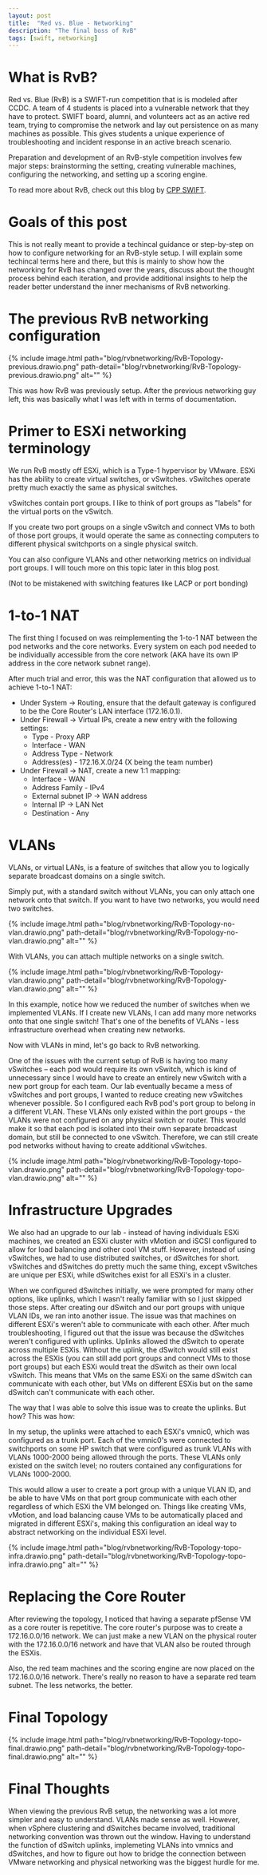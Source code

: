 ```yaml
---
layout: post
title: 	"Red vs. Blue - Networking"
description: "The final boss of RvB"
tags: [swift, networking]
---
```


# What is RvB?
Red vs. Blue (RvB) is a SWIFT-run competition that is is modeled after CCDC. A team of 4 students is placed into a vulnerable network that they have to protect. SWIFT board, alumni, and volunteers act as an active red team, trying to compromise the network and lay out persistence on as many machines as possible. This gives students a unique experience of troubleshooting and incident response in an active breach scenario.

Preparation and development of an RvB-style competition involves few major steps: brainstorming the setting, creating vulnerable machines, configuring the networking, and setting up a scoring engine.

To read more about RvB, check out this blog by [CPP SWIFT](https://www.calpolyswift.org/blog/rvb-2022-spring).

# Goals of this post
This is not really meant to provide a techincal guidance or step-by-step on how to configure networking for an RvB-style setup. I will explain some techincal terms here and there, but this is mainly to show how the networking for RvB has changed over the years, discuss about the thought process behind each iteration, and provide additional insights to help the reader better understand the inner mechanisms of RvB networking.

# The previous RvB networking configuration

{% include image.html path="blog/rvbnetworking/RvB-Topology-previous.drawio.png" path-detail="blog/rvbnetworking/RvB-Topology-previous.drawio.png" alt="" %}

This was how RvB was previously setup. After the previous networking guy left, this was basically what I was left with in terms of documentation.

# Primer to ESXi networking terminology
We run RvB mostly off ESXi, which is a Type-1 hypervisor by VMware. ESXi has the ability to create virtual switches, or vSwitches. vSwitches operate pretty much exactly the same as physical switches.

vSwitches contain port groups. I like to think of port groups as "labels" for the virtual ports on the vSwitch.

If you create two port groups on a single vSwitch and connect VMs to both of those port groups, it would operate the same as connecting computers to different physical switchports on a single physical switch.

You can also configure VLANs and other networking metrics on individual port groups. I will touch more on this topic later in this blog post.

(Not to be mistakened with switching features like LACP or port bonding)

# 1-to-1 NAT
The first thing I focused on was reimplementing the 1-to-1 NAT between the pod networks and the core networks. Every system on each pod needed to be individually accessible from the core network (AKA have its own IP address in the core network subnet range).

After much trial and error, this was the NAT configuration that allowed us to achieve 1-to-1 NAT:
- Under System → Routing, ensure that the default gateway is configured to be the Core Router's LAN interface (172.16.0.1).
- Under Firewall → Virtual IPs, create a new entry with the following settings:
	- Type - Proxy ARP
	- Interface - WAN
	- Address Type - Network
	- Address(es) - 172.16.X.0/24 (X being the team number)
- Under Firewall → NAT, create a new 1:1 mapping:
	- Interface - WAN
	- Address Family - IPv4
	- External subnet IP → WAN address
	- Internal IP → LAN Net
	- Destination - Any

# VLANs 
VLANs, or virtual LANs, is a feature of switches that allow you to logically separate broadcast domains on a single switch.

Simply put, with a standard switch without VLANs, you can only attach one network onto that switch. If you want to have two networks, you would need two switches.

{% include image.html path="blog/rvbnetworking/RvB-Topology-no-vlan.drawio.png" path-detail="blog/rvbnetworking/RvB-Topology-no-vlan.drawio.png" alt="" %}

With VLANs, you can attach multiple networks on a single switch.

{% include image.html path="blog/rvbnetworking/RvB-Topology-vlan.drawio.png" path-detail="blog/rvbnetworking/RvB-Topology-vlan.drawio.png" alt="" %}

In this example, notice how we reduced the number of switches when we implemented VLANs. If I create new VLANs, I can add many more networks onto that one single switch! That's one of the benefits of VLANs - less infrastructure overhead when creating new networks.

Now with VLANs in mind, let's go back to RvB networking.

One of the issues with the current setup of RvB is having too many vSwitches – each pod would require its own vSwitch, which is kind of unnecessary since I would have to create an entirely new vSwitch with a new port group for each team. Our lab eventually became a mess of vSwitches and port groups, I wanted to reduce creating new vSwitches whenever possible. So I configured each RvB pod's port group to belong in a different VLAN. These VLANs only existed within the port groups - the VLANs were not configured on any physical switch or router. This would make it so that each pod is isolated into their own separate broadcast domain, but still be connected to one vSwitch. Therefore, we can still create pod networks without having to create additional vSwitches.

{% include image.html path="blog/rvbnetworking/RvB-Topology-topo-vlan.drawio.png" path-detail="blog/rvbnetworking/RvB-Topology-topo-vlan.drawio.png" alt="" %}

# Infrastructure Upgrades
We also had an upgrade to our lab - instead of having individuals ESXi machines, we created an ESXi cluster with vMotion and iSCSI configured to allow for load balancing and other cool VM stuff. However, instead of using vSwitches, we had to use distributed switches, or dSwitches for short. vSwitches and dSwitches do pretty much the same thing, except vSwitches are unique per ESXi, while dSwitches exist for all ESXi's in a cluster.

When we configured dSwitches initially, we were prompted for many other options, like uplinks, which I wasn't really familiar with so I just skipped those steps. After creating our dSwitch and our port groups with unique VLAN IDs, we ran into another issue. The issue was that machines on different ESXi's weren't able to communicate with each other. After much troubleshooting, I figured out that the issue was because the dSwitches weren't configured with uplinks. Uplinks allowed the dSwitch to operate across multiple ESXis. Without the uplink, the dSwitch would still exist across the ESXis (you can still add port groups and connect VMs to those port groups) but each ESXi would treat the dSwitch as their own local vSwitch. This means that VMs on the same ESXi on the same dSwitch can communicate with each other, but VMs on different ESXis but on the same dSwitch can't communicate with each other.

The way that I was able to solve this issue was to create the uplinks. But how? This was how:

In my setup, the uplinks were attached to each ESXi's vmnic0, which was configured as a trunk port. Each of the vmnic0's were connected to switchports on some HP switch that were configured as trunk VLANs with VLANs 1000-2000 being allowed through the ports. These VLANs only existed on the switch level; no routers contained any configurations for VLANs 1000-2000.

This would allow a user to create a port group with a unique VLAN ID, and be able to have VMs on that port group communicate with each other regardless of which ESXi the VM belonged on. Things like creating VMs, vMotion, and load balancing cause VMs to be automatically placed and migrated in different ESXi's, making this configuration an ideal way to abstract networking on the individual ESXi level.

{% include image.html path="blog/rvbnetworking/RvB-Topology-topo-infra.drawio.png" path-detail="blog/rvbnetworking/RvB-Topology-topo-infra.drawio.png" alt="" %}

# Replacing the Core Router
After reviewing the topology, I noticed that having a separate pfSense VM as a core router is repetitive. The core router's purpose was to create a 172.16.0.0/16 network. We can just make a new VLAN on the physical router with the 172.16.0.0/16 network and have that VLAN also be routed through the ESXis.

Also, the red team machines and the scoring engine are now placed on the 172.16.0.0/16 network. There's really no reason to have a separate red team subnet. The less networks, the better.

# Final Topology

{% include image.html path="blog/rvbnetworking/RvB-Topology-topo-final.drawio.png" path-detail="blog/rvbnetworking/RvB-Topology-topo-final.drawio.png" alt="" %}

# Final Thoughts
When viewing the previous RvB setup, the networking was a lot more simpler and easy to understand. VLANs made sense as well. However, when vSphere clustering and dSwitches became involved, traditional networking convention was thrown out the window. Having to understand the function of dSwitch uplinks, implemeting VLANs into vmnics and dSwitches, and how to figure out how to bridge the connection between VMware networking and physical networking was the biggest hurdle for me.